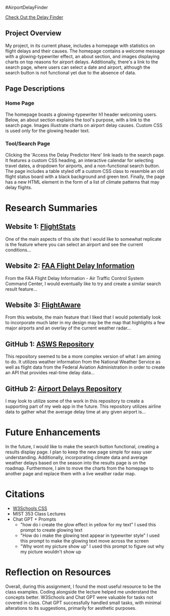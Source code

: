 #AirportDelayFinder

[Check Out the Delay Finder](wwwroot.delays.cshtml)

## Project Overview

My project, in its current phase, includes a homepage with statistics on flight delays and their causes. The homepage contains a welcome message with a glowing-typewriter effect, an about section, and images displaying charts on top reasons for airport delays. Additionally, there's a link to the search page, where users can select a date and airport, although the search button is not functional yet due to the absence of data.

## Page Descriptions

### Home Page

The homepage boasts a glowing-typewriter h1 header welcoming users. Below, an about section explains the tool's purpose, with a link to the search page. Images illustrate charts on airport delay causes. Custom CSS is used only for the glowing header text.

### Tool/Search Page

Clicking the 'Access the Delay Predictor Here' link leads to the search page. It features a custom CSS heading, an interactive calendar for selecting travel dates, a dropdown for airports, and a non-functional search button. The page includes a table styled off a custom CSS class to resemble an old flight status board with a black background and green text. Finally, the page has a new HTML element in the form of a list of climate patterns that may delay flights.

# Research Summaries

## Website 1: [FlightStats](https://www.flightstats.com/v2/)

One of the main aspects of this site that I would like to somewhat replicate is the feature where you can select an airport and see the current conditions...

## Website 2: [FAA Flight Delay Information](https://www.fly.faa.gov/flyfaa/usmap.jsp?legacy=true)

From the FAA Flight Delay Information - Air Traffic Control System Command Center, I would eventually like to try and create a similar search result feature...

## Website 3: [FlightAware](https://www.flightaware.com/live/airport/delays%20airport%20delays)

From this website, the main feature that I liked that I would potentially look to incorporate much later in my design may be the map that highlights a few major airports and an overlay of the current weather radar...

## GitHub 1: [ASWS Repository](https://github.com/Federal-Aviation-Administration/ASWS)

This repository seemed to be a more complex version of what I am aiming to do. It utilizes weather information from the National Weather Service as well as flight data from the Federal Aviation Administration in order to create an API that provides real-time delay data...

## GitHub 2: [Airport Delays Repository](https://github.com/JeffWhitfill/airport-delays)

I may look to utilize some of the work in this repository to create a supporting part of my web app in the future. This repository utilizes airline data to gather what the average delay time at any given airport is...

# Future Enhancements

In the future, I would like to make the search button functional, creating a results display page. I plan to keep the new page simple for easy user understanding. Additionally, incorporating climate data and average weather delays based on the season into the results page is on the roadmap. Furthermore, I aim to move the charts from the homepage to another page and replace them with a live weather radar map.

# Citations

- [W3Schools CSS](https://www.w3schools.com/css/default.asp)
- MIST 353 Class Lectures
- Chat GPT + Prompts
  - "how do i create the glow effect in yellow for my text" I used this prompt to create glowing text
  - "How do i make the glowing text appear in typewriter style" I used this prompt to make the glowing text move across the screen
  - "Why wont my picture show up" I used this prompt to figure out why my picture wouldn't show up

# Reflection on Resources

Overall, during this assignment, I found the most useful resource to be the class examples. Coding alongside the lecture helped me understand the concepts better. W3Schools and Chat GPT were valuable for tasks not covered in class. Chat GPT successfully handled small tasks, with minimal alterations to its suggestions, primarily for aesthetic purposes.
